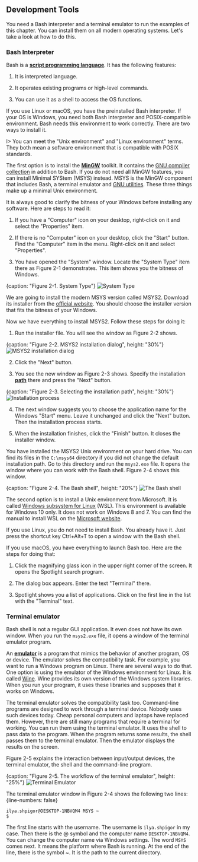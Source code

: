 ## Development Tools

You need a Bash interpreter and a terminal emulator to run the examples of this chapter. You can install them on all modern operating systems. Let's take a look at how to do this.

### Bash Interpreter

Bash is a [**script programming language**](https://en.wikipedia.org/wiki/Scripting_language). It has the following features:

1. It is interpreted language.

2. It operates existing programs or high-level commands.

3. You can use it as a shell to access the OS functions.

If you use Linux or macOS, you have the preinstalled Bash interpreter. If your OS is Windows, you need both Bash interpreter and POSIX-compatible environment. Bash needs this environment to work correctly. There are two ways to install it.

I> You can meet the "Unix environment" and "Linux environment" terms. They both mean a software environment that is compatible with POSIX standards.

The first option is to install the [**MinGW**](https://en.wikipedia.org/wiki/MinGW) toolkit. It contains the [GNU compiler collection](https://en.wikipedia.org/wiki/GNU_Compiler_Collection) in addition to Bash. If you do not need all MinGW features, you can install Minimal SYStem (MSYS) instead. MSYS is the MinGW component that includes Bash, a terminal emulator and [GNU utilities](https://en.wikipedia.org/wiki/GNU_Core_Utilities). These three things make up a minimal Unix environment.

It is always good to clarify the bitness of your Windows before installing any software. Here are steps to read it:

1. If you have a "Computer" icon on your desktop, right-click on it and select the "Properties" item.

2. If there is no "Computer" icon on your desktop, click the "Start" button. Find the "Computer" item in the menu. Right-click on it and select "Properties".

3. You have opened the "System" window. Locate the "System Type" item there as Figure 2-1 demonstrates. This item shows you the bitness of Windows.

{caption: "Figure 2-1. System Type"}
![System Type](images/BashShell/windows-system-type.png)

We are going to install the modern MSYS version called MSYS2. Download its installer from the [official website](https://www.msys2.org). You should choose the installer version that fits the bitness of your Windows.

Now we have everything to install MSYS2. Follow these steps for doing it:

1. Run the installer file. You will see the window as Figure 2-2 shows.

{caption: "Figure 2-2. MSYS2 installation dialog", height: "30%"}
![MSYS2 installation dialog](images/BashShell/msys2-install.png)

2. Click the "Next" button.

3. You see the new window as Figure 2-3 shows. Specify the installation [**path**](https://en.wikipedia.org/wiki/Path_(computing)) there and press the "Next" button.

{caption: "Figure 2-3. Selecting the installation path", height: "30%"}
![Installation process](images/BashShell/msys2-path.png)

4. The next window suggests you to choose the application name for the Windows "Start" menu. Leave it unchanged and click the "Next" button. Then the installation process starts.

5. When the installation finishes, click the "Finish" button. It closes the installer window.

You have installed the MSYS2 Unix environment on your hard drive. You can find its files in the `C:\msys64` directory if you did not change the default installation path. Go to this directory and run the `msys2.exe` file. It opens the window where you can work with the Bash shell. Figure 2-4 shows this window.

{caption: "Figure 2-4. The Bash shell", height: "20%"}
![The Bash shell](images/BashShell/bash-window.png)

The second option is to install a Unix environment from Microsoft. It is called [Windows subsystem for Linux](https://en.wikipedia.org/wiki/Windows_Subsystem_for_Linux) (WSL). This environment is available for Windows 10 only. It does not work on Windows 8 and 7. You can find the manual to install WSL on the [Microsoft website](https://docs.microsoft.com/en-us/windows/wsl/install-win10).

If you use Linux, you do not need to install Bash. You already have it. Just press the shortcut key Ctrl+Alt+T to open a window with the Bash shell.

If you use macOS, you have everything to launch Bash too. Here are the steps for doing that:

1. Click the magnifying glass icon in the upper right corner of the screen. It opens the Spotlight search program.

2. The dialog box appears. Enter the text "Terminal" there.

3. Spotlight shows you a list of applications. Click on the first line in the list with the "Terminal" text.

### Terminal emulator

Bash shell is not a regular GUI application. It even does not have its own window. When you run the `msys2.exe` file, it opens a window of the terminal emulator program.

An [**emulator**](https://en.wikipedia.org/wiki/Emulator) is a program that mimics the behavior of another program, OS or device. The emulator solves the compatibility task. For example, you want to run a Windows program on Linux. There are several ways to do that. One option is using the emulator of the Windows environment for Linux. It is called [Wine](https://en.wikipedia.org/wiki/Wine_(software)). Wine provides its own version of the Windows system libraries. When you run your program, it uses these libraries and supposes that it works on Windows.

The terminal emulator solves the compatibility task too. Command-line programs are designed to work through a terminal device. Nobody uses such devices today. Cheap personal computers and laptops have replaced them. However, there are still many programs that require a terminal for working. You can run them using the terminal emulator. It uses the shell to pass data to the program. When the program returns some results, the shell passes them to the terminal emulator. Then the emulator displays the results on the screen.

Figure 2-5 explains the interaction between input/output devices, the terminal emulator, the shell and the command-line program.

{caption: "Figure 2-5. The workflow of the terminal emulator", height: "25%"}
![Terminal Emulator](images/BashShell/terminal-emulator.png)

The terminal emulator window in Figure 2-4 shows the following two lines:
{line-numbers: false}
```
ilya.shpigor@DESKTOP-1NBVQM4 MSYS ~
$
```

The first line starts with the username. The username is `ilya.shpigor` in my case. Then there is the @ symbol and the computer name `DESKTOP-1NBVQM4`. You can change the computer name via Windows settings. The word `MSYS` comes next. It means the platform where Bash is running. At the end of the line, there is the symbol ~. It is the path to the current directory.

